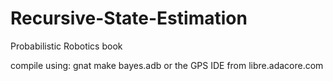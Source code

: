 # Recursive-State-Estimation
Probabilistic Robotics book

compile using: gnat make bayes.adb
or the GPS IDE from libre.adacore.com
